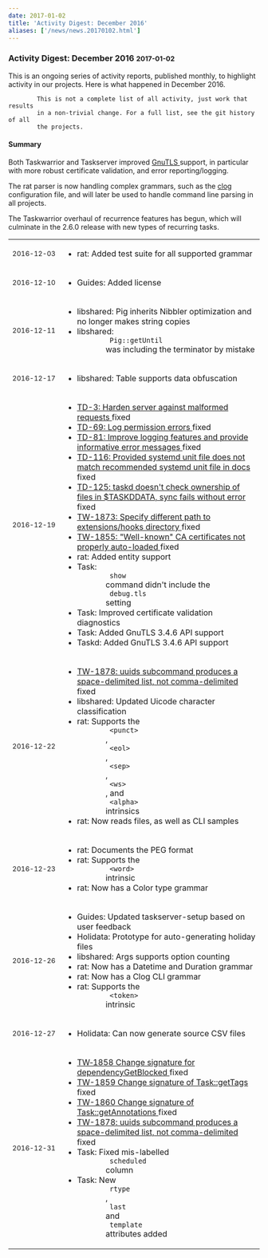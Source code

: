 ```yaml
---
date: 2017-01-02
title: 'Activity Digest: December 2016'
aliases: ['/news/news.20170102.html']
---
```

<div class="col-md-8 main">
 <div class="row">
  <h3>
   Activity Digest: December 2016
   <small>
    2017-01-02
   </small>
  </h3>
  <p>
   This is an ongoing series of activity reports, published monthly,
            to highlight activity in our projects. Here is what happened in
            December 2016.

            This is not a complete list of all activity, just work that results
            in a non-trivial change. For a full list, see the git history of all
            the projects.
  </p>
  <div class="callout callout-info">
   <h4>
    Summary
   </h4>
   <p>
    Both Taskwarrior and Taskserver improved
    <a href="http://gnutls.org/">
     GnuTLS
    </a>
    support, in particular with more robust certificate validation,
              and error reporting/logging.
   </p>
   <p>
    The rat parser is now handling complex grammars, such as the
    <a href="/docs/clog/index.html">
     clog
    </a>
    configuration file, and will later be used to handle command line
              parsing in all projects.
   </p>
   <p>
    The Taskwarrior overhaul of recurrence features has begun, which
              will culminate in the 2.6.0 release with new types of recurring
              tasks.
   </p>
  </div>
  <table class="table table-striped table-compact">
   <tr>
    <td style="white-space: nowrap;">
     <small>
      2016-12-03
     </small>
    </td>
    <td>
     <ul>
      <li>
       rat: Added test suite for all supported grammar
      </li>
     </ul>
    </td>
   </tr>
   <tr>
    <td>
     <small>
      2016-12-10
     </small>
    </td>
    <td>
     <ul>
      <li>
       Guides: Added license
      </li>
     </ul>
    </td>
   </tr>
   <tr>
    <td>
     <small>
      2016-12-11
     </small>
    </td>
    <td>
     <ul>
      <li>
       libshared: Pig inherits Nibbler optimization and no longer makes string copies
      </li>
      <li>
       libshared:
       <code>
        Pig::getUntil
       </code>
       was including the terminator by mistake
      </li>
     </ul>
    </td>
   </tr>
   <tr>
    <td>
     <small>
      2016-12-17
     </small>
    </td>
    <td>
     <ul>
      <li>
       libshared: Table supports data obfuscation
      </li>
     </ul>
    </td>
   </tr>
   <tr>
    <td>
     <small>
      2016-12-19
     </small>
    </td>
    <td>
     <ul>
      <li>
       <a href="https://bug.tasktools.org/browse/TD-3">
        TD-3: Harden server against malformed requests
       </a>
       fixed
      </li>
      <li>
       <a href="https://bug.tasktools.org/browse/TD-69">
        TD-69: Log permission errors
       </a>
       fixed
      </li>
      <li>
       <a href="https://bug.tasktools.org/browse/TD-81">
        TD-81: Improve logging features and provide informative error messages
       </a>
       fixed
      </li>
      <li>
       <a href="https://bug.tasktools.org/browse/TD-116">
        TD-116: Provided systemd unit file does not match recommended systemd unit file in docs
       </a>
       fixed
      </li>
      <li>
       <a href="https://bug.tasktools.org/browse/TD-125">
        TD-125: taskd doesn't check ownership of files in $TASKDDATA, sync fails without error
       </a>
       fixed
      </li>
      <li>
       <a href="https://bug.tasktools.org/browse/TW-1873">
        TW-1873: Specify different path to extensions/hooks directory
       </a>
       fixed
      </li>
      <li>
       <a href="https://bug.tasktools.org/browse/TW-1855">
        TW-1855: "Well-known" CA certificates not properly auto-loaded
       </a>
       fixed
      </li>
      <li>
       rat: Added entity support
      </li>
      <li>
       Task:
       <code>
        show
       </code>
       command didn't include the
       <code>
        debug.tls
       </code>
       setting
      </li>
      <li>
       Task: Improved certificate validation diagnostics
      </li>
      <li>
       Task: Added GnuTLS 3.4.6 API support
      </li>
      <li>
       Taskd: Added GnuTLS 3.4.6 API support
      </li>
     </ul>
    </td>
   </tr>
   <tr>
    <td>
     <small>
      2016-12-22
     </small>
    </td>
    <td>
     <ul>
      <li>
       <a href="https://bug.tasktools.org/browse/TW-1878">
        TW-1878: uuids subcommand produces a space-delimited list, not comma-delimited
       </a>
       fixed
      </li>
      <li>
       libshared: Updated Uicode character classification
      </li>
      <li>
       rat: Supports the
       <code>
        &lt;punct&gt;
       </code>
       ,
       <code>
        &lt;eol&gt;
       </code>
       ,
       <code>
        &lt;sep&gt;
       </code>
       ,
       <code>
        &lt;ws&gt;
       </code>
       , and
       <code>
        &lt;alpha&gt;
       </code>
       intrinsics
      </li>
      <li>
       rat: Now reads files, as well as CLI samples
      </li>
     </ul>
    </td>
   </tr>
   <tr>
    <td>
     <small>
      2016-12-23
     </small>
    </td>
    <td>
     <ul>
      <li>
       rat: Documents the PEG format
      </li>
      <li>
       rat: Supports the
       <code>
        &lt;word&gt;
       </code>
       intrinsic
      </li>
      <li>
       rat: Now has a Color type grammar
      </li>
     </ul>
    </td>
   </tr>
   <tr>
    <td>
     <small>
      2016-12-26
     </small>
    </td>
    <td>
     <ul>
      <li>
       Guides: Updated taskserver-setup based on user feedback
      </li>
      <li>
       Holidata: Prototype for auto-generating holiday files
      </li>
      <li>
       libshared: Args supports option counting
      </li>
      <li>
       rat: Now has a Datetime and Duration grammar
      </li>
      <li>
       rat: Now has a Clog CLI grammar
      </li>
      <li>
       rat: Supports the
       <code>
        &lt;token&gt;
       </code>
       intrinsic
      </li>
     </ul>
    </td>
   </tr>
   <tr>
    <td>
     <small>
      2016-12-27
     </small>
    </td>
    <td>
     <ul>
      <li>
       Holidata: Can now generate source CSV files
      </li>
     </ul>
    </td>
   </tr>
   <tr>
    <td>
     <small>
      2016-12-31
     </small>
    </td>
    <td>
     <ul>
      <li>
       <a href="https://bug.tasktools.org/browse/TW-1858">
        TW‐1858 Change signature for dependencyGetBlocked
       </a>
       fixed
      </li>
      <li>
       <a href="https://bug.tasktools.org/browse/TW-1859">
        TW-1859 Change signature of Task::getTags
       </a>
       fixed
      </li>
      <li>
       <a href="https://bug.tasktools.org/browse/TW-1860">
        TW-1860 Change signature of Task::getAnnotations
       </a>
       fixed
      </li>
      <li>
       <a href="https://bug.tasktools.org/browse/TW-1878">
        TW-1878: uuids subcommand produces a space-delimited list, not comma-delimited
       </a>
       fixed
      </li>
      <li>
       Task: Fixed mis-labelled
       <code>
        scheduled
       </code>
       column
      </li>
      <li>
       Task: New
       <code>
        rtype
       </code>
       ,
       <code>
        last
       </code>
       and
       <code>
        template
       </code>
       attributes added
      </li>
     </ul>
    </td>
   </tr>
  </table>
  <br/>
  <br/>
 </div>
</div>

